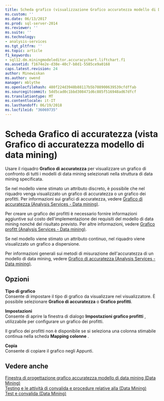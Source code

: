 ```yaml
---
title: Scheda grafico (visualizzazione Grafico accuratezza modello di Data Mining) di accuratezza | Documenti Microsoft
ms.custom: ''
ms.date: 06/13/2017
ms.prod: sql-server-2014
ms.reviewer: ''
ms.suite: ''
ms.technology:
- analysis-services
ms.tgt_pltfrm: ''
ms.topic: article
f1_keywords:
- sql12.dm.miningmodeleditor.accuracychart.liftchart.f1
ms.assetid: f1674e2e-d38e-40c7-b8d1-5585ce9a0168
caps.latest.revision: 24
author: Minewiskan
ms.author: owend
manager: mblythe
ms.openlocfilehash: 480f224d3948b88117b5b708900639539cfdffab
ms.sourcegitcommit: 5dd5cad0c1bbd308471d6c885f516948ad67dfcf
ms.translationtype: MT
ms.contentlocale: it-IT
ms.lasthandoff: 06/19/2018
ms.locfileid: "36069735"
---
```

# <a name="lift-chart-tab-mining-accuracy-chart-view"></a>Scheda Grafico di accuratezza (vista Grafico di accuratezza modello di data mining)
  Usare il riquadro **Grafico di accuratezza** per visualizzare un grafico di confronto di tutti i modelli di data mining selezionati nella struttura di data mining specificata.  
  
 Se nel modello viene stimato un attributo discreto, è possibile che nel riquadro venga visualizzato un grafico di accuratezza o un grafico dei profitti. Per informazioni sui grafici di accuratezza, vedere [Grafico di accuratezza &#40;Analysis Services - Data mining&#41;](data-mining/lift-chart-analysis-services-data-mining.md).  
  
 Per creare un grafico dei profitti è necessario fornire informazioni aggiuntive sul costo dell'implementazione dei requisiti del modello di data mining nonché del risultato previsto. Per altre informazioni, vedere [Grafico profitt &#40;Analysis Services - Data mining&#41;](data-mining/profit-chart-analysis-services-data-mining.md).  
  
 Se nel modello viene stimato un attributo continuo, nel riquadro viene visualizzato un grafico a dispersione.  
  
 Per informazioni generali sui metodi di misurazione dell'accuratezza di un modello di data mining, vedere [Grafico di accuratezza &#40;Analysis Services - Data mining&#41;](data-mining/lift-chart-analysis-services-data-mining.md).  
  
## <a name="options"></a>Opzioni  
 **Tipo di grafico**  
 Consente di impostare il tipo di grafico da visualizzare nel visualizzatore. È possibile selezionare **Grafico di accuratezza** o **Grafico profitti**.  
  
 **Impostazioni**  
 Consente di aprire la finestra di dialogo **Impostazioni grafico profitti** , utilizzabile per configurare un grafico dei profitti.  
  
 Il grafico dei profitti non è disponibile se si seleziona una colonna stimabile continua nella scheda **Mapping colonne** .  
  
 **Copia**  
 Consente di copiare il grafico negli Appunti.  
  
## <a name="see-also"></a>Vedere anche  
 [Finestra di progettazione grafico accuratezza modello di data mining &#40;Data Mining&#41;](mining-accuracy-chart-designer-data-mining.md)   
 [Testing e le attività di convalida e procedure relative alla &#40;Data Mining&#41;](data-mining/testing-and-validation-tasks-and-how-tos-data-mining.md)   
 [Test e convalida &#40;Data Mining&#41;](data-mining/testing-and-validation-data-mining.md)  
  
  